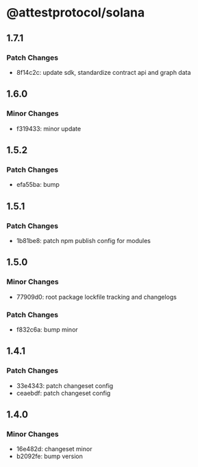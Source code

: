 # @attestprotocol/solana

## 1.7.1

### Patch Changes

- 8f14c2c: update sdk, standardize contract api and graph data

## 1.6.0

### Minor Changes

- f319433: minor update

## 1.5.2

### Patch Changes

- efa55ba: bump

## 1.5.1

### Patch Changes

- 1b81be8: patch npm publish config for modules

## 1.5.0

### Minor Changes

- 77909d0: root package lockfile tracking and changelogs

### Patch Changes

- f832c6a: bump minor

## 1.4.1

### Patch Changes

- 33e4343: patch changeset config
- ceaebdf: patch changeset config

## 1.4.0

### Minor Changes

- 16e482d: changeset minor
- b2092fe: bump version
